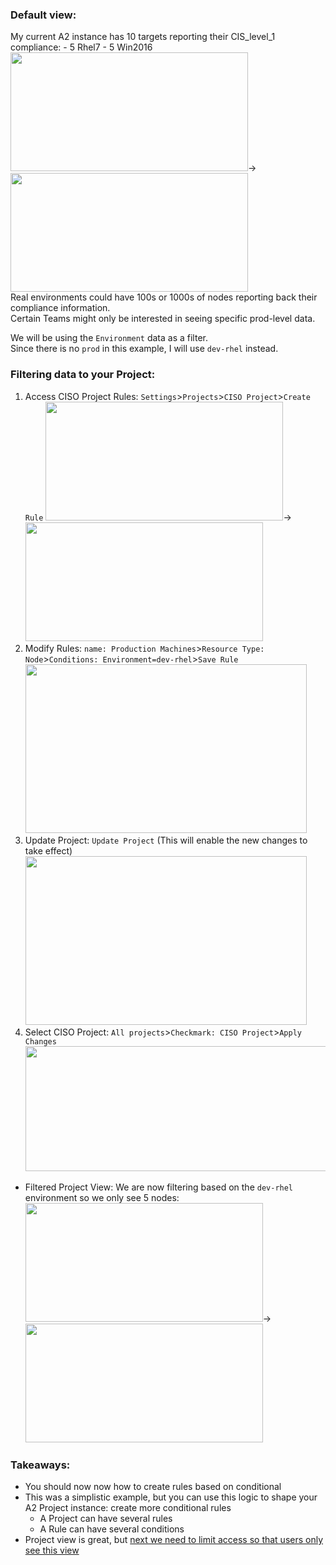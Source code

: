 ### Default view:
My current A2 instance has 10 targets reporting their CIS_level_1 compliance:
    - 5 Rhel7 
    - 5 Win2016
<kbd><img src="https://raw.githubusercontent.com/danf425/ChefAutomate_LimitViewability/master/images/a2-defaultview1.png" width="380" height="190"></kbd>→<kbd><img src="https://raw.githubusercontent.com/danf425/ChefAutomate_LimitViewability/master/images/a2-defaultview2.png" width="380" height="190"></kbd>   
Real environments could have 100s or 1000s of nodes reporting back their compliance information.  
Certain Teams might only be interested in seeing specific prod-level data.   
  
We will be using the `Environment` data as a filter.  
Since there is no `prod` in this example, I will use `dev-rhel` instead.  


### Filtering data to your Project:
1. Access CISO Project Rules: `Settings`>`Projects`>`CISO Project`>`Create Rule`
<kbd><img src="https://raw.githubusercontent.com/danf425/ChefAutomate_LimitViewability/master/images/a2-projects-accesscisoproject.png" width="380" height="190"></kbd>→<kbd><img src="https://raw.githubusercontent.com/danf425/ChefAutomate_LimitViewability/master/images/a2-projects-accessrulecreation.png" width="380" height="190"></kbd>  
2. Modify Rules: `name: Production Machines`>`Resource Type: Node`>`Conditions: Environment=dev-rhel`>`Save Rule`  
<kbd><img src="https://raw.githubusercontent.com/danf425/ChefAutomate_LimitViewability/master/images/a2-projects-saverule.png" width="450" height="270"></kbd>
3. Update Project: `Update Project` (This will enable the new changes to take effect)  
<kbd><img src="https://raw.githubusercontent.com/danf425/ChefAutomate_LimitViewability/master/images/a2-projects-updateproject.png" width="450" height="270"></kbd>
4. Select CISO Project: `All projects`>`Checkmark: CISO Project`>`Apply Changes`  
<kbd><img src="https://raw.githubusercontent.com/danf425/ChefAutomate_LimitViewability/master/images/a2-filterbyproject.png" width="700" height="200"></kbd>

- Filtered Project View: We are now filtering based on the `dev-rhel` environment so we only see 5 nodes:  
<kbd><img src="https://raw.githubusercontent.com/danf425/ChefAutomate_LimitViewability/master/images/a2-filteredview1.png" width="380" height="190"></kbd>→<kbd><img src="https://raw.githubusercontent.com/danf425/ChefAutomate_LimitViewability/master/images/a2-filteredview2.png" width="380" height="190"></kbd>  


### Takeaways:
- You should now now how to create rules based on conditional
- This was a simplistic example, but you can use this logic to shape your A2 Project instance: create more conditional rules
    - A Project can have several rules
    - A Rule can have several conditions
- Project view is great, but [next we need to limit access so that users only see this view](./instructions/A2_api.md)